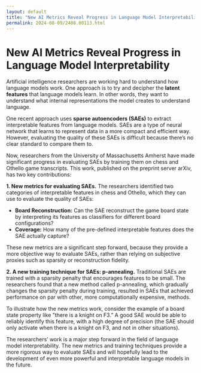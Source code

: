```yaml
---
layout: default
title: "New AI Metrics Reveal Progress in Language Model Interpretability"
permalink: 2024-08-09/2408.00113.html
---
```

# New AI Metrics Reveal Progress in Language Model Interpretability 

Artificial intelligence researchers are working hard to understand how language models work. One approach is to try and decipher the **latent features** that language models learn. In other words, they want to understand what internal representations the model creates to understand language.  

One recent approach uses **sparse autoencoders (SAEs)** to extract interpretable features from language models. SAEs are a type of neural network that learns to represent data in a more compact and efficient way.  However, evaluating the quality of these SAEs is difficult because there’s no clear standard to compare them to.

Now, researchers from the University of Massachusetts Amherst have made significant progress in evaluating SAEs by training them on chess and Othello game transcripts.  This work, published on the preprint server arXiv, has two key contributions:

**1. New metrics for evaluating SAEs.** The researchers identified two categories of interpretable features in chess and Othello, which they can use to evaluate the quality of SAEs:

* **Board Reconstruction:** Can the SAE reconstruct the game board state by interpreting its features as classifiers for different board configurations? 
* **Coverage:**  How many of the pre-defined interpretable features does the SAE actually capture?

These new metrics are a significant step forward, because they provide a more objective way to evaluate SAEs, rather than relying on subjective proxies such as sparsity or reconstruction fidelity.

**2.  A new training technique for SAEs: p-annealing.**  Traditional SAEs are trained with a sparsity penalty that encourages features to be small.  The researchers found that a new method called p-annealing, which gradually changes the sparsity penalty during training, resulted in SAEs that achieved performance on par with other, more computationally expensive, methods.

To illustrate how the new metrics work, consider the example of a board state property like "there is a knight on F3.” A good SAE would be able to reliably identify this feature, with a high degree of precision (the SAE should only activate when there is a knight on F3, and not in other situations).

The researchers’ work is a major step forward in the field of language model interpretability.  The new metrics and training techniques provide a more rigorous way to evaluate SAEs and will hopefully lead to the development of even more powerful and interpretable language models in the future. 
